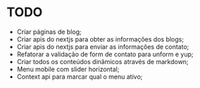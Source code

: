# TODO

- Criar páginas de blog;
- Criar apis do nextjs para obter as informações dos blogs;
- Criar apis do nextjs para enviar as informações de contato;
- Refatorar a validação de form de contato para unform e yup;
- Criar todos os conteúdos dinâmicos através de markdown;
- Menu mobile com slider horizontal;
- Context api para marcar qual o menu ativo;
